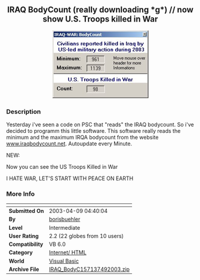 ﻿<div align="center">

## IRAQ BodyCount \(really downloading \*g\*\) // now show U\.S\. Troops killed in War

<img src="PIC200349435102984.jpg">
</div>

### Description

Yesterday i've seen a code on PSC that "reads" the IRAQ bodycount. So i've decided to programm this little software. This software really reads the minimum and the maximum IRQA bodycount from the website www.iraqbodycount.net. Autoupdate every Minute.

NEW:

Now you can see the US Troops Killed in War

I HATE WAR, LET'S START WITH PEACE ON EARTH
 
### More Info
 


<span>             |<span>
---                |---
**Submitted On**   |2003-04-09 04:40:04
**By**             |[borisbuehler](https://github.com/Planet-Source-Code/PSCIndex/blob/master/ByAuthor/borisbuehler.md)
**Level**          |Intermediate
**User Rating**    |2.2 (22 globes from 10 users)
**Compatibility**  |VB 6\.0
**Category**       |[Internet/ HTML](https://github.com/Planet-Source-Code/PSCIndex/blob/master/ByCategory/internet-html__1-34.md)
**World**          |[Visual Basic](https://github.com/Planet-Source-Code/PSCIndex/blob/master/ByWorld/visual-basic.md)
**Archive File**   |[IRAQ\_BodyC157137492003\.zip](https://github.com/Planet-Source-Code/borisbuehler-iraq-bodycount-really-downloading-g-now-show-u-s-troops-killed-in-war__1-44586/archive/master.zip)








